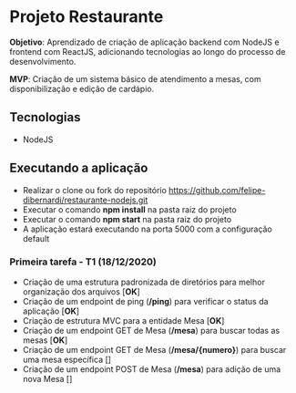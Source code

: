 # Projeto Restaurante

**Objetivo**: Aprendizado de criação de aplicação backend com NodeJS e frontend com ReactJS, adicionando tecnologias ao longo do processo de desenvolvimento.

**MVP**: Criação de um sistema básico de atendimento a mesas, com disponibilização e edição de cardápio.

## Tecnologias
* NodeJS

## Executando a aplicação
* Realizar o clone ou fork do repositório https://github.com/felipe-dibernardi/restaurante-nodejs.git
* Executar o comando **npm install** na pasta raiz do projeto 
* Executar o comando **npm start** na pasta raiz do projeto 
* A aplicação estará executando na porta 5000 com a configuração default

### Primeira tarefa - T1 (18/12/2020)
* Criação de uma estrutura padronizada de diretórios para melhor organização dos arquivos [**OK**]
* Criação de um endpoint de ping (**/ping**) para verificar o status da aplicação [**OK**]
* Criação de estrutura MVC para a entidade Mesa [**OK**]
* Criação de um endpoint GET de Mesa (**/mesa**) para buscar todas as mesas [**OK**]
* Criação de um endpoint GET de Mesa (**/mesa/{numero}**) para buscar uma mesa específica []
* Criação de um endpoint POST de Mesa (**/mesa**) para adição de uma nova Mesa [] 